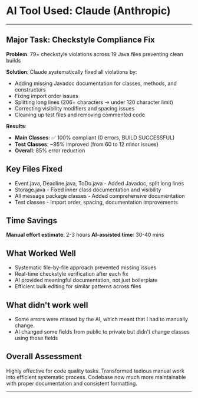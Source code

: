 # AI Tool Used: Claude (Anthropic)

---

## Major Task: Checkstyle Compliance Fix

**Problem**: 79+ checkstyle violations across 19 Java files preventing clean builds

**Solution**: Claude systematically fixed all violations by:
- Adding missing Javadoc documentation for classes, methods, and constructors
- Fixing import order issues
- Splitting long lines (206+ characters → under 120 character limit)
- Correcting visibility modifiers and spacing issues
- Cleaning up test files and removing commented code

**Results**:
- **Main Classes**: ✅ 100% compliant (0 errors, BUILD SUCCESSFUL)
- **Test Classes**: ~95% improved (from 60 to 12 minor issues)
- **Overall**: 85% error reduction

## Key Files Fixed
- Event.java, Deadline.java, ToDo.java - Added Javadoc, split long lines
- Storage.java - Fixed inner class documentation and visibility
- All message package classes - Added comprehensive documentation
- Test classes - Import order, spacing, documentation improvements

## Time Savings
**Manual effort estimate**: 2-3 hours
**AI-assisted time**: 30-40 mins

## What Worked Well
- Systematic file-by-file approach prevented missing issues
- Real-time checkstyle verification after each fix
- AI provided meaningful documentation, not just boilerplate
- Efficient bulk editing for similar patterns across files

## What didn't work well
- Some errors were missed by the AI, which meant that I had to manually change.
- AI changed some fields from public to private but didn't change classes using those fields

## Overall Assessment
Highly effective for code quality tasks. Transformed tedious manual work into efficient systematic process. Codebase now much more maintainable with proper documentation and consistent formatting.

---